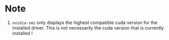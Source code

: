 




# Note
1. `nvidia-smi` only displays the highest compatible cuda version for the installed driver. This is not necessarily the cuda version that is currently installed !
